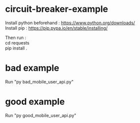 # circuit-breaker-example
Install python beforehand : https://www.python.org/downloads/  
Install pip : https://pip.pypa.io/en/stable/installing/  

Then run :  
    cd requests  
    pip install .  

# bad example
Run "py bad_mobile_user_api.py"

# good example
Run "py good_mobile_user_api.py"